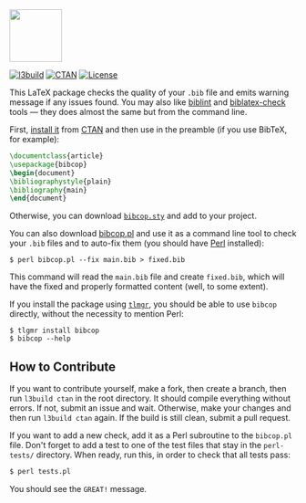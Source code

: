 <img src="https://raw.githubusercontent.com/yegor256/bibcop/master/bibcop-logo.svg" height="92px"/>

[![l3build](https://github.com/yegor256/bibcop/actions/workflows/l3build.yml/badge.svg)](https://github.com/yegor256/bibcop/actions/workflows/l3build.yml)
[![CTAN](https://img.shields.io/ctan/v/bibcop)](https://ctan.org/pkg/bibcop)
[![License](https://img.shields.io/badge/license-MIT-green.svg)](https://github.com/yegor256/bibcop/blob/master/LICENSE.txt)

This LaTeX package checks the quality of your `.bib` file and
emits warning message if any issues found. You may also like
[biblint](https://github.com/Kingsford-Group/biblint) and
[biblatex-check](https://github.com/pezmc/biblatex-check) tools —
they does almost the same but from the command line.

First, [install it](https://en.wikibooks.org/wiki/LaTeX/Installing_Extra_Packages)
from [CTAN](https://ctan.org/pkg/bibcop)
and then use in the preamble (if you use BibTeX, for example):

```tex
\documentclass{article}
\usepackage{bibcop}
\begin{document}
\bibliographystyle{plain}
\bibliography{main}
\end{document}
```

Otherwise, you can download [`bibcop.sty`](https://raw.githubusercontent.com/yegor256/bibcop/gh-pages/bibcop/bibcop.sty) and add to your project.

You can also download [bibcop.pl](https://raw.githubusercontent.com/yegor256/bibcop/master/bibcop.pl)
and use it as a command line tool
to check your `.bib` files and to auto-fix them
(you should have [Perl](https://www.perl.org) installed):

```
$ perl bibcop.pl --fix main.bib > fixed.bib
```

This command will read the `main.bib` file and create `fixed.bib`, which
will have the fixed and properly formatted content (well, to some extent).

If you install the package using [`tlmgr`](https://www.tug.org/texlive/tlmgr.html),
you should be able to use `bibcop` directly, without the necessity to mention Perl:

```
$ tlgmr install bibcop
$ bibcop --help
```

## How to Contribute

If you want to contribute yourself, make a fork, then create a branch, 
then run `l3build ctan` in the root directory.
It should compile everything without errors. If not, submit an issue and wait.
Otherwise, make your changes and then run `l3build ctan` again. If the build is
still clean, submit a pull request.

If you want to add a new check, add it as a Perl subroutine to the `bibcop.pl` file.
Don't forget to add a test to one of the test files that stay in the `perl-tests/` directory.
When ready, run this, in order to check that all tests pass:

```bash
$ perl tests.pl
```

You should see the `GREAT!` message.